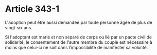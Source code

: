 # Article 343-1

<p>L'adoption peut être aussi demandée par toute personne âgée de plus de vingt-six ans.</p><p>Si l'adoptant est marié et non séparé de corps ou lié par un pacte civil de solidarité, le consentement de l'autre membre du couple est nécessaire à moins que celui-ci ne soit dans l'impossibilité de manifester sa volonté.</p>